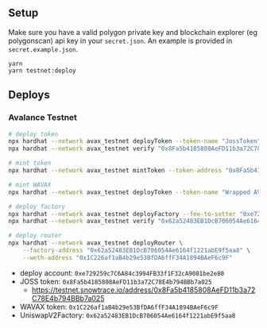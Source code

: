 ## Setup

Make sure you have a valid polygon private key and blockchain explorer (eg polygonscan) api key in your `secret.json`. An example is provided in `secret.example.json`.

``` shell
yarn
yarn testnet:deploy
```

## Deploys

### Avalance Testnet

```bash
# deploy token
npx hardhat --network avax_testnet deployToken --token-name "JossToken" --token-symbol "JOSS"
npx hardhat --network avax_testnet verify "0x8Fa5b4185808AeFD11b3a72C78E4b794BBb7a025" "JossToken" "JOSS"

# mint token
npx hardhat --network avax_testnet mintToken --token-address "0x8Fa5b4185808AeFD11b3a72C78E4b794BBb7a025" --recipient-address "0xe729259c7C6A84c3994FB33f1F32cA9081be2e80" --amount 300000

# mint WAVAX
npx hardhat --network avax_testnet deployToken --token-name "Wrapped AVAX" --token-symbol "WAVAX"

# deploy factory
npx hardhat --network avax_testnet deployFactory --fee-to-setter "0xe729259c7C6A84c3994FB33f1F32cA9081be2e80"
npx hardhat --network avax_testnet verify "0x62a52483EB1DcB706054Ae6164f1221abE9f5aa8" "0xe729259c7C6A84c3994FB33f1F32cA9081be2e80"

# deploy router
npx hardhat --network avax_testnet deployRouter \
    --factory-address "0x62a52483EB1DcB706054Ae6164f1221abE9f5aa8" \
    --weth-address "0x1C226af1aB4b29e53BfDA6ffF34A1894BAeF6c9F"
```

- deploy account: `0xe729259c7C6A84c3994FB33f1F32cA9081be2e80`
- JOSS token: `0x8Fa5b4185808AeFD11b3a72C78E4b794BBb7a025`
    - https://testnet.snowtrace.io/address/0x8Fa5b4185808AeFD11b3a72C78E4b794BBb7a025
- WAVAX token: `0x1C226af1aB4b29e53BfDA6ffF34A1894BAeF6c9F`
- UniswapV2Factory: `0x62a52483EB1DcB706054Ae6164f1221abE9f5aa8`
